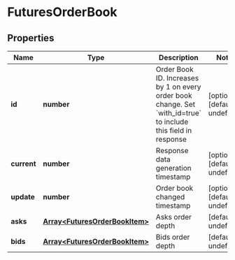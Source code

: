 # FuturesOrderBook

## Properties

Name | Type | Description | Notes
------------ | ------------- | ------------- | -------------
**id** | **number** | Order Book ID. Increases by 1 on every order book change. Set &#x60;with_id&#x3D;true&#x60; to include this field in response | [optional] [default to undefined]
**current** | **number** | Response data generation timestamp | [optional] [default to undefined]
**update** | **number** | Order book changed timestamp | [optional] [default to undefined]
**asks** | [**Array&lt;FuturesOrderBookItem&gt;**](FuturesOrderBookItem.md) | Asks order depth | [default to undefined]
**bids** | [**Array&lt;FuturesOrderBookItem&gt;**](FuturesOrderBookItem.md) | Bids order depth | [default to undefined]

